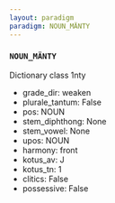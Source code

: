 ```yaml
---
layout: paradigm
paradigm: NOUN_MÄNTY
---
```

### ` NOUN_MÄNTY `

Dictionary class 1nty
* grade_dir: weaken
* plurale_tantum: False
* pos: NOUN
* stem_diphthong: None
* stem_vowel: None
* upos: NOUN
* harmony: front
* kotus_av: J
* kotus_tn: 1
* clitics: False
* possessive: False
